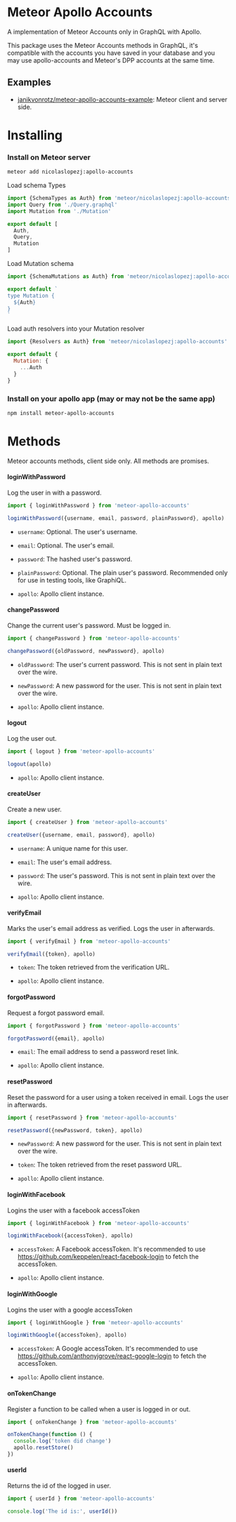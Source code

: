# Meteor Apollo Accounts

A implementation of Meteor Accounts only in GraphQL with Apollo.

This package uses the Meteor Accounts methods in GraphQL, it's compatible with the accounts you have saved in your database and you may use apollo-accounts and Meteor's DPP accounts at the same time.

## Examples

- [janikvonrotz/meteor-apollo-accounts-example](https://github.com/janikvonrotz/meteor-apollo-accounts-example): Meteor client and server side.

# Installing

### Install on Meteor server

```sh
meteor add nicolaslopezj:apollo-accounts
```

Load schema Types

```js
import {SchemaTypes as Auth} from 'meteor/nicolaslopezj:apollo-accounts'
import Query from './Query.graphql'
import Mutation from './Mutation'

export default [
  Auth,
  Query,
  Mutation
]
```

Load Mutation schema

```js
import {SchemaMutations as Auth} from 'meteor/nicolaslopezj:apollo-accounts'

export default `
type Mutation {
  ${Auth}
}
`
```

Load auth resolvers into your Mutation resolver

```js
import {Resolvers as Auth} from 'meteor/nicolaslopezj:apollo-accounts'

export default {
  Mutation: {
    ...Auth
  }
}
```

### Install on your apollo app (may or may not be the same app)

```sh
npm install meteor-apollo-accounts
```

# Methods

Meteor accounts methods, client side only. All methods are promises.

#### loginWithPassword

Log the user in with a password.

```js
import { loginWithPassword } from 'meteor-apollo-accounts'

loginWithPassword({username, email, password, plainPassword}, apollo)
```

- ```username```: Optional. The user's username.

- ```email```: Optional. The user's email.

- ```password```: The hashed user's password.

- ```plainPassword```: Optional. The plain user's password. Recommended only for use in testing tools, like GraphiQL.

- ```apollo```: Apollo client instance.

#### changePassword

Change the current user's password. Must be logged in.

```js
import { changePassword } from 'meteor-apollo-accounts'

changePassword({oldPassword, newPassword}, apollo)
```

- ```oldPassword```: The user's current password. This is not sent in plain text over the wire.

- ```newPassword```: A new password for the user. This is not sent in plain text over the wire.

- ```apollo```: Apollo client instance.

#### logout

Log the user out.

```js
import { logout } from 'meteor-apollo-accounts'

logout(apollo)
```

- ```apollo```: Apollo client instance.

#### createUser

Create a new user.

```js
import { createUser } from 'meteor-apollo-accounts'

createUser({username, email, password}, apollo)
```

- ```username```: A unique name for this user.

- ```email```: The user's email address.

- ```password```: The user's password. This is not sent in plain text over the wire.

- ```apollo```: Apollo client instance.

#### verifyEmail

Marks the user's email address as verified. Logs the user in afterwards.

```js
import { verifyEmail } from 'meteor-apollo-accounts'

verifyEmail({token}, apollo)
```

- ```token```: The token retrieved from the verification URL.

- ```apollo```: Apollo client instance.


#### forgotPassword

Request a forgot password email.

```js
import { forgotPassword } from 'meteor-apollo-accounts'

forgotPassword({email}, apollo)
```

- ```email```: The email address to send a password reset link.

- ```apollo```: Apollo client instance.

#### resetPassword

Reset the password for a user using a token received in email. Logs the user in afterwards.

```js
import { resetPassword } from 'meteor-apollo-accounts'

resetPassword({newPassword, token}, apollo)
```

- ```newPassword```: A new password for the user. This is not sent in plain text over the wire.

- ```token```: The token retrieved from the reset password URL.

- ```apollo```: Apollo client instance.


#### loginWithFacebook

Logins the user with a facebook accessToken

```js
import { loginWithFacebook } from 'meteor-apollo-accounts'

loginWithFacebook({accessToken}, apollo)
```

- ```accessToken```: A Facebook accessToken. It's recommended to use
https://github.com/keppelen/react-facebook-login to fetch the accessToken.

- ```apollo```: Apollo client instance.

#### loginWithGoogle

Logins the user with a google accessToken

```js
import { loginWithGoogle } from 'meteor-apollo-accounts'

loginWithGoogle({accessToken}, apollo)
```

- ```accessToken```: A Google accessToken. It's recommended to use
https://github.com/anthonyjgrove/react-google-login to fetch the accessToken.

- ```apollo```: Apollo client instance.


#### onTokenChange

Register a function to be called when a user is logged in or out.

```js
import { onTokenChange } from 'meteor-apollo-accounts'

onTokenChange(function () {
  console.log('token did change')
  apollo.resetStore()
})
```

#### userId

Returns the id of the logged in user.

```js
import { userId } from 'meteor-apollo-accounts'

console.log('The id is:', userId())
```

